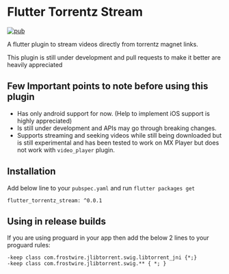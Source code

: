 
# Flutter Torrentz Stream

[![pub](https://img.shields.io/pub/v/flutter_torrentz_stream.svg)](https://pub.dev/packages/flutter_torrentz_stream)

A flutter plugin to stream videos directly from torrentz magnet links.

This plugin is still under development and pull requests to make it better are heavily appreciated

## Few Important points to note before using this plugin
- Has only android support for now. (Help to implement iOS support is highly appreciated)
- Is still under development and APIs may go through breaking changes.
- Supports streaming and seeking videos while still being downloaded but is still experimental and has been tested to work on MX Player but does not work with `video_player` plugin.

## Installation

Add below line to your `pubspec.yaml` and run `flutter packages get`
```  
flutter_torrentz_stream: ^0.0.1
```

## Using in release builds

If you are using proguard in your app then add the below 2 lines to your proguard rules:
```
-keep class com.frostwire.jlibtorrent.swig.libtorrent_jni {*;}
-keep class com.frostwire.jlibtorrent.swig.** { *; }
```
